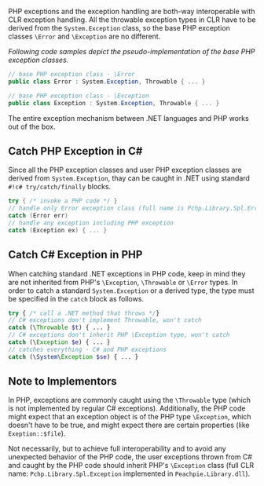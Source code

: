 PHP exceptions and the exception handling are both-way interoperable with CLR exception handling. All the throwable exception types in CLR have to be derived from the `System.Exception` class, so the base PHP exception classes `\Error` and `\Exception` are no different.

*Following code samples depict the pseudo-implementation of the base PHP exception classes.*

```c#
// base PHP exception class - \Error
public class Error : System.Exception, Throwable { ... }
```

```c#
// base PHP exception class - \Exception
public class Exception : System.Exception, Throwable { ... }
```

The entire exception mechanism between .NET languages and PHP works out of the box.

## Catch PHP Exception in C#

Since all the PHP exception classes and user PHP exception classes are derived from `System.Exception`, thay can be caught in .NET using standard `#!c# try/catch/finally` blocks.

```c#
try { /* invoke a PHP code */ }
// handle only Error exception class (full name is Pchp.Library.Spl.Error)
catch (Error err)
// handle any exception including PHP exception
catch (Exception ex) { ... }
```

## Catch C# Exception in PHP

When catching standard .NET exceptions in PHP code, keep in mind they are not inherited from PHP's `\Exception`, `\Throwable` or `\Error` types. In order to catch a standard `System.Exception` or a derived type, the type must be specified in the `catch` block as follows.

```php
try { /* call a .NET method that throws */}
// C# exceptions don't implement Throwable, won't catch
catch (\Throwable $t) { ... }
// C# exceptions don't inherit PHP \Exception type, won't catch
catch (\Exception $e) { ... }
// catches everything - C# and PHP exceptions
catch (\System\Exception $se) { ... }
```

## Note to Implementors

In PHP, exceptions are commonly caught using the `\Throwable` type (which is not implemented by regular C# exceptions). Additionally, the PHP code might expect that an exception object is of the PHP type `\Exception`, which doesn't have to be true, and might expect there are certain properties (like `Exeption::$file`).

Not necessarily, but to achieve full interoperability and to avoid any unexpected behavior of the PHP code, the user exceptions thrown from C# and caught by the PHP code should inherit PHP's `\Exception` class (full CLR name: `Pchp.Library.Spl.Exception` implemented in `Peachpie.Library.dll`).
